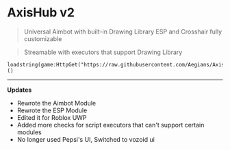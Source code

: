 # AxisHub v2
> Universal Aimbot with built-in Drawing Library ESP and Crosshair fully customizable


> Streamable with executors that support Drawing Library

~~~
loadstring(game:HttpGet("https://raw.githubusercontent.com/Aegians/AxisHub/main/AxisHub.lua"))()
~~~

 
---
**Updates** 

- Rewrote the Aimbot Module
- Rewrote the ESP Module
- Edited it for Roblox UWP
- Added more checks for script executors that can't support certain modules
- No longer used Pepsi's UI, Switched to vozoid ui

